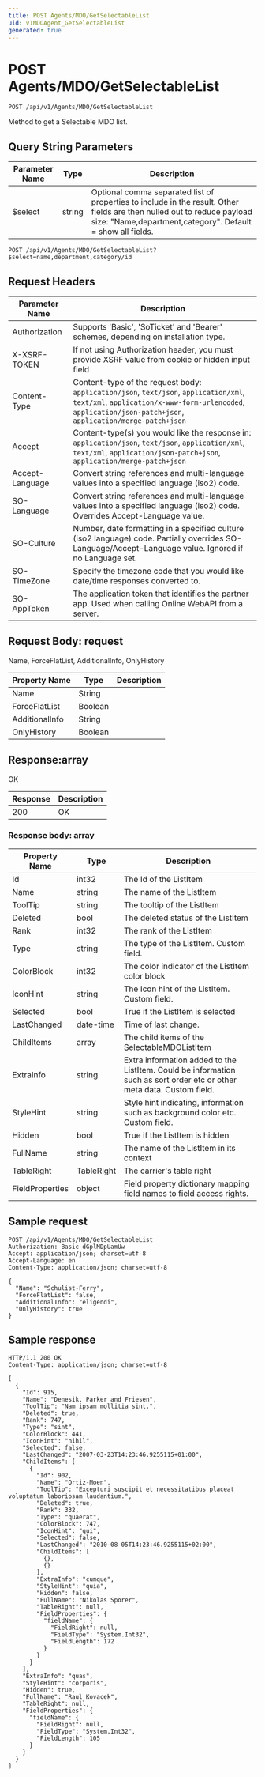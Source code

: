 ```yaml
---
title: POST Agents/MDO/GetSelectableList
uid: v1MDOAgent_GetSelectableList
generated: true
---
```


# POST Agents/MDO/GetSelectableList

```http
POST /api/v1/Agents/MDO/GetSelectableList
```

Method to get a Selectable MDO list.







## Query String Parameters

| Parameter Name | Type |  Description |
|----------------|------|--------------|
| $select | string |  Optional comma separated list of properties to include in the result. Other fields are then nulled out to reduce payload size: "Name,department,category". Default = show all fields. |

```http
POST /api/v1/Agents/MDO/GetSelectableList?$select=name,department,category/id
```


## Request Headers

| Parameter Name | Description |
|----------------|-------------|
| Authorization  | Supports 'Basic', 'SoTicket' and 'Bearer' schemes, depending on installation type. |
| X-XSRF-TOKEN   | If not using Authorization header, you must provide XSRF value from cookie or hidden input field |
| Content-Type | Content-type of the request body: `application/json`, `text/json`, `application/xml`, `text/xml`, `application/x-www-form-urlencoded`, `application/json-patch+json`, `application/merge-patch+json` |
| Accept         | Content-type(s) you would like the response in: `application/json`, `text/json`, `application/xml`, `text/xml`, `application/json-patch+json`, `application/merge-patch+json` |
| Accept-Language | Convert string references and multi-language values into a specified language (iso2) code. |
| SO-Language | Convert string references and multi-language values into a specified language (iso2) code. Overrides Accept-Language value. |
| SO-Culture | Number, date formatting in a specified culture (iso2 language) code. Partially overrides SO-Language/Accept-Language value. Ignored if no Language set. |
| SO-TimeZone | Specify the timezone code that you would like date/time responses converted to. |
| SO-AppToken | The application token that identifies the partner app. Used when calling Online WebAPI from a server. |

## Request Body: request 

Name, ForceFlatList, AdditionalInfo, OnlyHistory 

| Property Name | Type |  Description |
|----------------|------|--------------|
| Name | String |  |
| ForceFlatList | Boolean |  |
| AdditionalInfo | String |  |
| OnlyHistory | Boolean |  |

## Response:array

OK

| Response | Description |
|----------------|-------------|
| 200 | OK |

### Response body: array

| Property Name | Type |  Description |
|----------------|------|--------------|
| Id | int32 | The Id of the ListItem |
| Name | string | The name of the ListItem |
| ToolTip | string | The tooltip of the ListItem |
| Deleted | bool | The deleted status of the ListItem |
| Rank | int32 | The rank of the ListItem |
| Type | string | The type of the ListItem. Custom field. |
| ColorBlock | int32 | The color indicator of the ListItem color block |
| IconHint | string | The Icon hint of the ListItem. Custom field. |
| Selected | bool | True if the ListItem is selected |
| LastChanged | date-time | Time of last change. |
| ChildItems | array | The child items of the SelectableMDOListItem |
| ExtraInfo | string | Extra information added to the ListItem. Could be information such as sort order etc or other meta data. Custom field. |
| StyleHint | string | Style hint indicating, information such as background color etc. Custom field. |
| Hidden | bool | True if the ListItem is hidden |
| FullName | string | The name of the ListItem in its context |
| TableRight | TableRight | The carrier's table right |
| FieldProperties | object | Field property dictionary mapping field names to field access rights. |

## Sample request

```http!
POST /api/v1/Agents/MDO/GetSelectableList
Authorization: Basic dGplMDpUamUw
Accept: application/json; charset=utf-8
Accept-Language: en
Content-Type: application/json; charset=utf-8

{
  "Name": "Schulist-Ferry",
  "ForceFlatList": false,
  "AdditionalInfo": "eligendi",
  "OnlyHistory": true
}
```

## Sample response

```http_
HTTP/1.1 200 OK
Content-Type: application/json; charset=utf-8

[
  {
    "Id": 915,
    "Name": "Denesik, Parker and Friesen",
    "ToolTip": "Nam ipsam mollitia sint.",
    "Deleted": true,
    "Rank": 747,
    "Type": "sint",
    "ColorBlock": 441,
    "IconHint": "nihil",
    "Selected": false,
    "LastChanged": "2007-03-23T14:23:46.9255115+01:00",
    "ChildItems": [
      {
        "Id": 902,
        "Name": "Ortiz-Moen",
        "ToolTip": "Excepturi suscipit et necessitatibus placeat voluptatum laboriosam laudantium.",
        "Deleted": true,
        "Rank": 332,
        "Type": "quaerat",
        "ColorBlock": 747,
        "IconHint": "qui",
        "Selected": false,
        "LastChanged": "2010-08-05T14:23:46.9255115+02:00",
        "ChildItems": [
          {},
          {}
        ],
        "ExtraInfo": "cumque",
        "StyleHint": "quia",
        "Hidden": false,
        "FullName": "Nikolas Sporer",
        "TableRight": null,
        "FieldProperties": {
          "fieldName": {
            "FieldRight": null,
            "FieldType": "System.Int32",
            "FieldLength": 172
          }
        }
      }
    ],
    "ExtraInfo": "quas",
    "StyleHint": "corporis",
    "Hidden": true,
    "FullName": "Raul Kovacek",
    "TableRight": null,
    "FieldProperties": {
      "fieldName": {
        "FieldRight": null,
        "FieldType": "System.Int32",
        "FieldLength": 105
      }
    }
  }
]
```